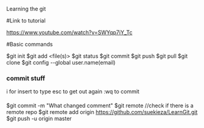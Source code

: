 Learning the git

#Link to tutorial

https://www.youtube.com/watch?v=SWYqp7iY_Tc

#Basic commands

$git init
$git add <file(s)>
$git status
$git commit
$git push
$git pull
$git clone
$git config --global user.name(email)

### commit stuff
i for insert to type
esc to get out again
:wq to commit
####
$git commit -m "What changed comment"
$git remote  //check if there is a remote repo
$git remote add origin https://github.com/suekieza/LearnGit.git
$git push -u origin master

